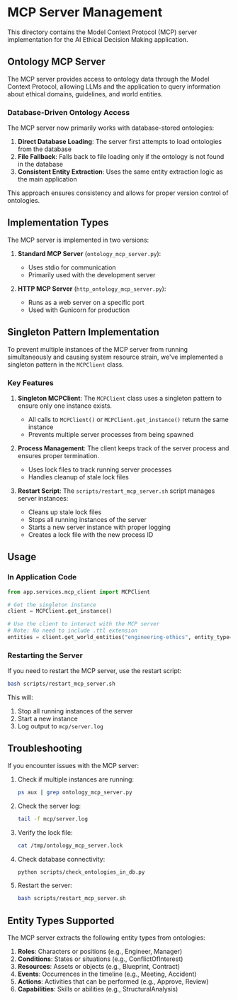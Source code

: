 # MCP Server Management

This directory contains the Model Context Protocol (MCP) server implementation for the AI Ethical Decision Making application.

## Ontology MCP Server

The MCP server provides access to ontology data through the Model Context Protocol, allowing LLMs and the application to query information about ethical domains, guidelines, and world entities.

### Database-Driven Ontology Access

The MCP server now primarily works with database-stored ontologies:

1. **Direct Database Loading**: The server first attempts to load ontologies from the database
2. **File Fallback**: Falls back to file loading only if the ontology is not found in the database
3. **Consistent Entity Extraction**: Uses the same entity extraction logic as the main application

This approach ensures consistency and allows for proper version control of ontologies.

## Implementation Types

The MCP server is implemented in two versions:

1. **Standard MCP Server** (`ontology_mcp_server.py`): 
   - Uses stdio for communication
   - Primarily used with the development server

2. **HTTP MCP Server** (`http_ontology_mcp_server.py`): 
   - Runs as a web server on a specific port
   - Used with Gunicorn for production

## Singleton Pattern Implementation

To prevent multiple instances of the MCP server from running simultaneously and causing system resource strain, we've implemented a singleton pattern in the `MCPClient` class.

### Key Features

1. **Singleton MCPClient**: The `MCPClient` class uses a singleton pattern to ensure only one instance exists.
   - All calls to `MCPClient()` or `MCPClient.get_instance()` return the same instance
   - Prevents multiple server processes from being spawned

2. **Process Management**: The client keeps track of the server process and ensures proper termination.
   - Uses lock files to track running server processes
   - Handles cleanup of stale lock files

3. **Restart Script**: The `scripts/restart_mcp_server.sh` script manages server instances:
   - Cleans up stale lock files
   - Stops all running instances of the server
   - Starts a new server instance with proper logging
   - Creates a lock file with the new process ID

## Usage

### In Application Code

```python
from app.services.mcp_client import MCPClient

# Get the singleton instance
client = MCPClient.get_instance()

# Use the client to interact with the MCP server
# Note: No need to include .ttl extension
entities = client.get_world_entities("engineering-ethics", entity_type="roles")
```

### Restarting the Server

If you need to restart the MCP server, use the restart script:

```bash
bash scripts/restart_mcp_server.sh
```

This will:
1. Stop all running instances of the server
2. Start a new instance
3. Log output to `mcp/server.log`

## Troubleshooting

If you encounter issues with the MCP server:

1. Check if multiple instances are running:
   ```bash
   ps aux | grep ontology_mcp_server.py
   ```

2. Check the server log:
   ```bash
   tail -f mcp/server.log
   ```

3. Verify the lock file:
   ```bash
   cat /tmp/ontology_mcp_server.lock
   ```

4. Check database connectivity:
   ```bash
   python scripts/check_ontologies_in_db.py
   ```

5. Restart the server:
   ```bash
   bash scripts/restart_mcp_server.sh
   ```

## Entity Types Supported

The MCP server extracts the following entity types from ontologies:

1. **Roles**: Characters or positions (e.g., Engineer, Manager)
2. **Conditions**: States or situations (e.g., ConflictOfInterest)
3. **Resources**: Assets or objects (e.g., Blueprint, Contract)
4. **Events**: Occurrences in the timeline (e.g., Meeting, Accident)
5. **Actions**: Activities that can be performed (e.g., Approve, Review)
6. **Capabilities**: Skills or abilities (e.g., StructuralAnalysis)

